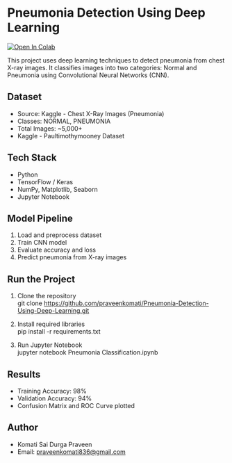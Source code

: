 # Pneumonia Detection Using Deep Learning
[![Open In Colab](https://colab.research.google.com/assets/colab-badge.svg)](https://colab.research.google.com/github/praveenkomati/Pneumonia-Detection-Using-Deep-Learning/blob/main/Pneumonia%20Classification.ipynb)


This project uses deep learning techniques to detect pneumonia from chest X-ray images. It classifies images into two categories: Normal and Pneumonia using Convolutional Neural Networks (CNN).

## Dataset

- Source: Kaggle - Chest X-Ray Images (Pneumonia)
- Classes: NORMAL, PNEUMONIA
- Total Images: ~5,000+
- Kaggle - Paultimothymooney Dataset

## Tech Stack

- Python
- TensorFlow / Keras
- NumPy, Matplotlib, Seaborn
- Jupyter Notebook

## Model Pipeline

1. Load and preprocess dataset
2. Train CNN model
3. Evaluate accuracy and loss
4. Predict pneumonia from X-ray images

## Run the Project

1. Clone the repository  
   git clone https://github.com/praveenkomati/Pneumonia-Detection-Using-Deep-Learning.git
2. Install required libraries  
   pip install -r requirements.txt

3. Run Jupyter Notebook  
   jupyter notebook Pneumonia Classification.ipynb

## Results

- Training Accuracy: 98%
- Validation Accuracy: 94%
- Confusion Matrix and ROC Curve plotted

## Author

- Komati Sai Durga Praveen  
- Email: praveenkomati836@gmail.com 
